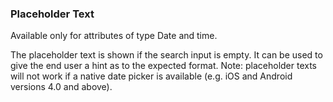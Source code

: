 ### Placeholder Text

<div class="alert alert-info">

Available only for attributes of type Date and time. 

</div>

The placeholder text is shown if the search input is empty. It can be used to give the end user a hint as to the expected format. Note: placeholder texts will not work if a native date picker is available (e.g. iOS and Android versions 4.0 and above).